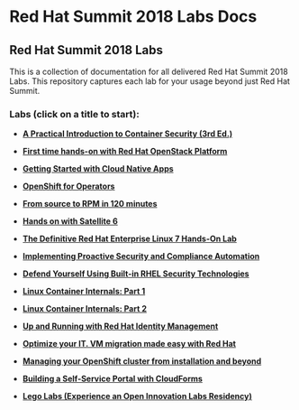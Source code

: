 # Red Hat Summit 2018 Labs Docs

## Red Hat Summit 2018 Labs 

This is a collection of documentation for all delivered Red Hat Summit 2018 Labs. This repository captures
each lab for your usage beyond just Red Hat Summit.

### Labs (click on a title to start):

 - [**A Practical Introduction to Container Security (3rd Ed.)**](rhsummitlabs/A_Practical_Introduction_to_Container_Security/README.md)

 - [**First time hands-on with Red Hat OpenStack Platform**](rhsummitlabs/First_time_hands_on_with_Red_Hat_OpenStack_Platform/README.md)

 - [**Getting Started with Cloud Native Apps**](rhsummitlabs/Getting_Started_with_Cloud_Native_Apps/README.md)

 - [**OpenShift for Operators**](rhsummitlabs/OpenShift_for_Operators/README.md)

 - [**From source to RPM in 120 minutes**](rhsummitlabs/From_Source_to_RPM_in_120_Minutes/README.md)

 - [**Hands on with Satellite 6**](rhsummitlabs/Hands_on_with_Satellite_6/README.md)

 - [**The Definitive Red Hat Enterprise Linux 7 Hands-On Lab**](rhsummitlabs/The_Definitive_Red_Hat_Enterprise_Linux_7_Hands_On_Lab/README.md)

 - [**Implementing Proactive Security and Compliance Automation**](rhsummitlabs/Implementing_Proactive_Security_and_Compliance_Automation/README.md)

 - [**Defend Yourself Using Built-in RHEL Security Technologies**](rhsummitlabs/Defend_Yourself_Using_Built_in_RHEL_Security_Technologies/README.md)

 - [**Linux Container Internals: Part 1**](rhsummitlabs/Linux_Container_Internals:_Part_1/README.md)
 
 - [**Linux Container Internals: Part 2**](rhsummitlabs/Linux_Container_Internals:_Part_2/README.md)

 - [**Up and Running with Red Hat Identity Management**](rhsummitlabs/Up_and_Running_with_Red_Hat_Identity_Management/README.md)

 - [**Optimize your IT. VM migration made easy with Red Hat**](rhsummitlabs/Optimize_your_IT_VM_migration_made_easy_with_Red_Hat/README.md)

 - [**Managing your OpenShift cluster from installation and beyond**](rhsummitlabs/Managing_your_OpenShift_cluster_from_installation_and_beyond/README.md)

 - [**Building a Self-Service Portal with CloudForms**](rhsummitlabs/Building_a_Self_Service_Portal_with_CloudForms/README.md)

 - [**Lego Labs (Experience an Open Innovation Labs Residency)**](rhsummitlabs/Lego_Labs/README.md)


